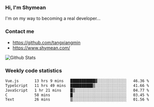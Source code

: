 ### Hi, I'm Shymean

I'm on my way to becoming a real developer...

### Contact me

- <https://github.com/tangxiangmin>
- <https://www.shymean.com/>

![Github Stats](https://github-readme-stats.vercel.app/api?username=tangxiangmin&show_icons=true&theme=dark)


###  Weekly code statistics

<!--START_SECTION:waka-->

```txt
Vue.js       13 hrs 9 mins   ███████████▓░░░░░░░░░░░░░   46.36 %
TypeScript   11 hrs 49 mins  ██████████▒░░░░░░░░░░░░░░   41.66 %
JavaScript   1 hr 21 mins    █▒░░░░░░░░░░░░░░░░░░░░░░░   04.77 %
C            58 mins         █░░░░░░░░░░░░░░░░░░░░░░░░   03.45 %
Text         26 mins         ▒░░░░░░░░░░░░░░░░░░░░░░░░   01.56 %
```

<!--END_SECTION:waka-->